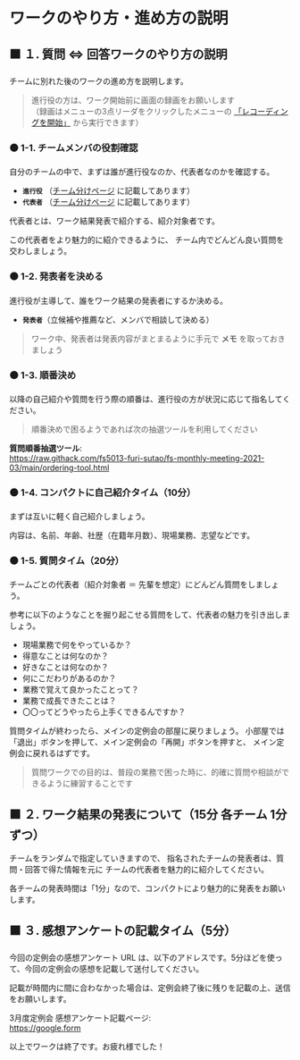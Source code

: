 # ワークのやり方・進め方の説明

## ⬛ １. 質問 ⇔ 回答ワークのやり方の説明

チームに別れた後のワークの進め方を説明します。

> 進行役の方は、ワーク開始前に画面の録画をお願いします  
> （録画はメニューの3点リーダをクリックしたメニューの [「レコーディングを開始」](./start-to-record.png) から実行できます）

### ⚫ 1-1. チームメンバの役割確認

自分のチームの中で、まずは誰が進行役なのか、代表者なのかを確認する。

- **`進行役`** （[チーム分けページ](https://github.com/fs5013-furi-sutao/fs-monthly-meeting-2021-03) に記載してあります）
- **`代表者`** （[チーム分けページ](https://github.com/fs5013-furi-sutao/fs-monthly-meeting-2021-03) に記載してあります）

代表者とは、ワーク結果発表で紹介する、紹介対象者です。

この代表者をより魅力的に紹介できるように、
チーム内でどんどん良い質問を交わしましょう。

### ⚫ 1-2. 発表者を決める

進行役が主導して、誰をワーク結果の発表者にするか決める。

- **`発表者`**（立候補や推薦など、メンバで相談して決める）

> ワーク中、発表者は発表内容がまとまるように手元で **メモ** を取っておきましょう

### ⚫ 1-3. 順番決め
以降の自己紹介や質問を行う際の順番は、進行役の方が状況に応じて指名してください。

> 順番決めで困るようであれば次の抽選ツールを利用してください

**質問順番抽選ツール**:  
https://raw.githack.com/fs5013-furi-sutao/fs-monthly-meeting-2021-03/main/ordering-tool.html

### ⚫ 1-4. コンパクトに自己紹介タイム（10分）
まずは互いに軽く自己紹介しましょう。

内容は、名前、年齢、社歴（在籍年月数）、現場業務、志望などです。

### ⚫ 1-5. 質問タイム（20分）

チームごとの代表者（紹介対象者 ＝ 先輩を想定）にどんどん質問をしましょう。

参考に以下のようなことを掘り起こせる質問をして、代表者の魅力を引き出しましょう。
- 現場業務で何をやっているか？
- 得意なことは何なのか？
- 好きなことは何なのか？
- 何にこだわりがあるのか？
- 業務で覚えて良かったことって？
- 業務で成長できたことは？
- 〇〇ってどうやったら上手くできるんですか？

質問タイムが終わったら、メインの定例会の部屋に戻りましょう。
小部屋では「退出」ボタンを押して、メイン定例会の「再開」ボタンを押すと、
メイン定例会に戻れるはずです。

> 質問ワークでの目的は、普段の業務で困った時に、的確に質問や相談ができるように練習することです

## ⬛ ２. ワーク結果の発表について（15分 各チーム 1分ずつ）

チームをランダムで指定していきますので、
指名されたチームの発表者は、質問・回答で得た情報を元に
チームの代表者を魅力的に紹介してください。

各チームの発表時間は「1分」なので、コンパクトにより魅力的に発表をお願いします。

## ⬛ ３. 感想アンケートの記載タイム（5分）
今回の定例会の感想アンケート URL は、以下のアドレスです。5分ほどを使って、今回の定例会の感想を記載して送付してください。

記載が時間内に間に合わなかった場合は、定例会終了後に残りを記載の上、送信をお願いします。

3月度定例会 感想アンケート記載ページ:  
https://google.form

以上でワークは終了です。お疲れ様でした！
